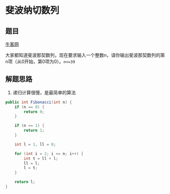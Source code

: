 # 斐波纳切数列

## 题目

[牛客网](https://www.nowcoder.com/practice/c6c7742f5ba7442aada113136ddea0c3?tpId=13&tqId=11160&tPage=1&rp=1&ru=%2Fta%2Fcoding-interviews&qru=%2Fta%2Fcoding-interviews%2Fquestion-ranking)

大家都知道斐波那契数列，现在要求输入一个整数n，请你输出斐波那契数列的第n项（从0开始，第0项为0）。`n<=39`


## 解题思路

  1. 递归计算很慢，是最简单的算法

```java
public int Fibonacci(int n) {
    if (n == 0) {
        return 0;
    }

    if (n == 1) {
        return 1;
    }

    int l = 1, ll = 0;

    for (int i = 2; i <= n; i++) {
        int t = ll + l;
        ll = l;
        l = t;
    }

    return l;
}
```
